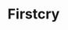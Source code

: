 ---
title: "Firstcry"
url: /uttarakhand/firstcry-jwalapur-railway-station-haridwar-bypass-road/
shop: Babysachen
---